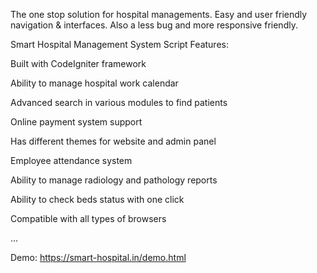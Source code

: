 The one stop solution for hospital managements. Easy and user friendly navigation & interfaces. Also a less bug and more responsive friendly.

Smart Hospital Management System Script Features:

Built with CodeIgniter framework

Ability to manage hospital work calendar

Advanced search in various modules to find patients

Online payment system support

Has different themes for website and admin panel

Employee attendance system

Ability to manage radiology and pathology reports

Ability to check beds status with one click

Compatible with all types of browsers

...

Demo:
https://smart-hospital.in/demo.html
